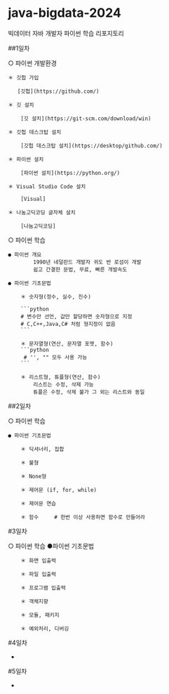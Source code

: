 # java-bigdata-2024
빅데이터 자바 개발자 파이썬 학습 리포지토리

##1일차

○ 파이썬 개발환경

    ＊ 깃헙 가입

       [깃헙](https://github.com/)

    ＊ 깃 설치

        [깃 설치](https://git-scm.com/download/win)

    ＊ 깃헙 데스크탑 설치

        [깃헙 데스크탑 설치](https://desktop/github.com/)

    ＊ 파이썬 설치

        [파이썬 설치](https://python.org/)

    ＊ Visual Studio Code 설치

        [Visual]

    ＊ 나눔고딕코딩 글자체 설치

        [나눔고딕코딩]

○ 파이썬 학습

    ● 파이썬 개요
            1990년 네덜란드 개발자 귀도 반 로섬이 개발
            쉽고 간결한 문법, 무료, 빠른 개발속도

    ● 파이썬 기초문법

        ＊ 숫자형(정수, 실수, 진수)

        ```python
        # 변수만 선언, 값만 할당하면 숫자형으로 지정
        # C,C++,Java,C# 처럼 형지정이 없음
        ```

        ＊ 문자열형(연산, 문자열 포맷, 함수)
        ```python
         # '', "" 모두 사용 가능
        ```
        
        ＊ 리스트형, 튜플형(연산, 함수)
            리스트는 수정, 삭제 가능
            튜플은 수정, 삭제 불가 그 외는 리스트와 동일

##2일차

○ 파이썬 학습

    ● 파이썬 기초문법

        ＊ 딕셔너리, 집합

        ＊ 불형

        ＊ None형

        ＊ 제어문 (if, for, while)

        ＊ 제어문 연습

        ＊ 함수     # 한번 이상 사용하면 함수로 만들어라
        
        

#3일차

 ○ 파이썬 학습
    ●파이썬 기초문법
       
        ＊ 화면 입출력
       
        ＊ 파일 입출력
      
        ＊ 프로그램 입출력
       
        ＊ 객체지향

        ＊ 모듈, 패키지

        ＊ 예외처리, 디버깅
        

#4일차

-

#5일차

-


